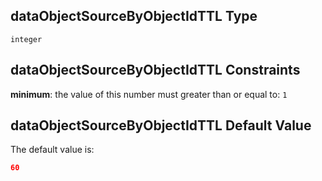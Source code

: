 ## dataObjectSourceByObjectIdTTL Type

`integer`

## dataObjectSourceByObjectIdTTL Constraints

**minimum**: the value of this number must greater than or equal to: `1`

## dataObjectSourceByObjectIdTTL Default Value

The default value is:

```json
60
```
